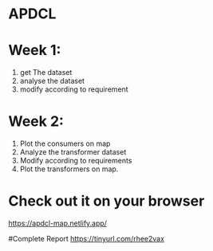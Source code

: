# APDCL

# Week 1:

1.  get The dataset
2.  analyse the dataset
3.  modify according to requirement

# Week 2:
  1. Plot the consumers on map
  2. Analyze the transformer dataset
  3. Modify according to requirements 
  4. Plot the transformers on map.
  
 # Check out it on your browser
 https://apdcl-map.netlify.app/
 
 #Complete Report
https://tinyurl.com/rhee2vax
